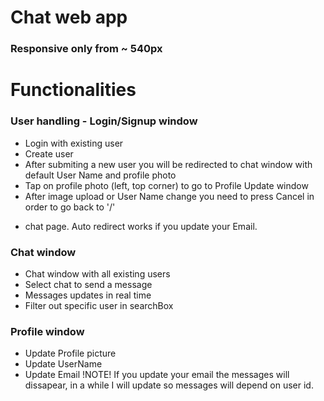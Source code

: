 # Chat web app

### Responsive only from ~ 540px


# Functionalities
### User handling - Login/Signup window
* Login with existing user
* Create user
* After submiting a new user you will be redirected to chat window with default User Name and profile photo
* Tap on profile photo (left, top corner) to go to Profile Update window
* After image upload or User Name change you need to press Cancel in order to go back to '/'
 - chat page. Auto redirect works if you update your Email.

### Chat window
* Chat window with all existing users
* Select chat to send a message
* Messages updates in real time
* Filter out specific user in searchBox

### Profile window
* Update Profile picture
* Update UserName
* Update Email
!NOTE! If you update your email the messages will dissapear, in a while I will update so messages will depend on user id.